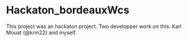 # Hackaton_bordeauxWcs
This project was an hackaton project. Two developper work on this. Karl Mouat (@krm22) and myself.
